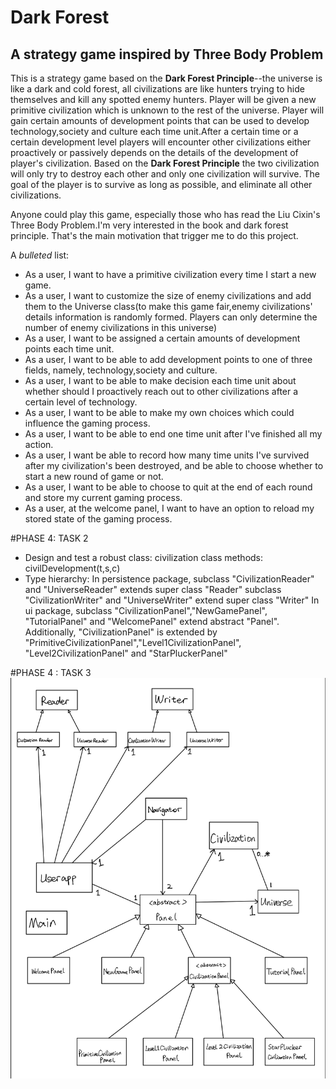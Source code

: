 # Dark Forest

## A strategy game inspired by Three Body Problem



This is a strategy game based on the **Dark Forest Principle**--the universe is like a dark and cold
forest, all civilizations are like hunters trying to hide themselves and kill any spotted enemy hunters.
Player will be given a new primitive civilization which is unknown to the rest of the universe. Player
will gain certain amounts of development points that can be used to develop technology,society and culture 
each time unit.After a certain time or a certain development level players will encounter other civilizations
either proactively or passively depends on the details of the development of player's civilization. Based on 
the **Dark Forest Principle** the two civilization will only try to destroy each other and only one civilization
will survive. The goal of the player is to survive as long as possible, and eliminate all other civilizations.

Anyone could play this game, especially those who has read the Liu Cixin's Three Body Problem.I'm very
interested in the book and dark forest principle. That's the main motivation that trigger me to do this project.



    

A *bulleted* list:
- As a user, I want to have a primitive civilization every time I start a new game.
- As a user, I want to customize the size of enemy civilizations and add them to the Universe class(to make this game 
  fair,enemy civilizations' details information is randomly formed. Players can only determine the number of enemy 
  civilizations in this universe)
- As a user, I want to be assigned a certain amounts of development points each time unit.
- As a user, I want to be able to add development points to one of three fields, namely, technology,society and 
  culture.
- As a user, I want to be able to make decision each time unit about whether should I proactively reach out to 
  other civilizations after a certain level of technology.
- As a user, I want to be able to make my own choices which could influence the gaming process.
- As a user, I want to be able to end one time unit after I've finished all my action.
- As a user, I want be able to record how many time units I've survived after my civilization's been destroyed, and be 
  able to choose whether to start a new round of game or not.
- As a user, I want to be able to choose to quit at the end of each round and store my current gaming process.
- As a user, at the welcome panel, I want to have an option to reload my stored state of the gaming process.
  
#PHASE 4: TASK 2
- Design and test a robust class: civilization class 
                           methods: civilDevelopment(t,s,c)
- Type hierarchy: In persistence package, subclass "CivilizationReader" and "UniverseReader" extends super class "Reader"
  subclass "CivilizationWriter" and "UniverseWriter" extend super class "Writer"
  In ui package, subclass "CivilizationPanel","NewGamePanel", "TutorialPanel" and "WelcomePanel" extend abstract "Panel".
  Additionally, "CivilizationPanel" is extended by "PrimitiveCivilizationPanel","Level1CivilizationPanel",
  "Level2CivilizationPanel" and "StarPluckerPanel" 
 
#PHASE 4 : TASK 3
![Image](UML_Design_Diagram.png.png)


